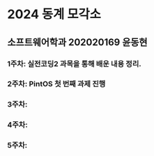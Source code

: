 # 2024 동계 모각소

## 소프트웨어학과 202020169 윤동현

### 1주차: 실전코딩2 과목을 통해 배운 내용 정리.

### 2주차: PintOS 첫 번째 과제 진행

### 3주차: 

### 4주차:

### 5주차:
